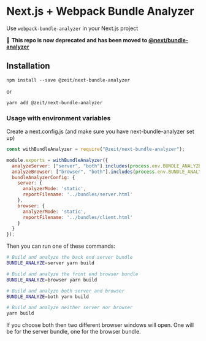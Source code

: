# Next.js + Webpack Bundle Analyzer

Use `webpack-bundle-analyzer` in your Next.js project

📢 **This repo is now deprecated and has been moved to [@next/bundle-analyzer](https://github.com/zeit/next.js/tree/canary/packages/next-bundle-analyzer)**

## Installation

```
npm install --save @zeit/next-bundle-analyzer
```

or

```
yarn add @zeit/next-bundle-analyzer
```

### Usage with environment variables

Create a next.config.js (and make sure you have next-bundle-analyzer set up)

```js
const withBundleAnalyzer = require("@zeit/next-bundle-analyzer");

module.exports = withBundleAnalyzer({
  analyzeServer: ["server", "both"].includes(process.env.BUNDLE_ANALYZE),
  analyzeBrowser: ["browser", "both"].includes(process.env.BUNDLE_ANALYZE),
  bundleAnalyzerConfig: {
    server: {
      analyzerMode: 'static',
      reportFilename: '../bundles/server.html'
    },
    browser: {
      analyzerMode: 'static',
      reportFilename: '../bundles/client.html'
    }
  }
});
```

Then you can run one of these commands:

```bash
# Build and analyze the back end server bundle
BUNDLE_ANALYZE=server yarn build

# Build and analyze the front end browser bundle
BUNDLE_ANALYZE=browser yarn build

# Build and analyze both server and browser
BUNDLE_ANALYZE=both yarn build

# Build and analyze neither server nor browser
yarn build
```

If you choose both then two different browser windows will open. One will be for the server bundle, one for the browser bundle.
